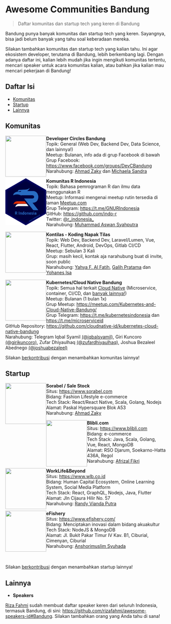 # Awesome Communities Bandung

> Daftar komunitas dan startup tech yang keren di Bandung

Bandung punya banyak komunitas dan startup tech yang keren. Sayangnya, bisa jadi belum banyak yang tahu soal keberadaan mereka.

Silakan tambahkan komunitas dan startup tech yang kalian tahu. Ini agar ekosistem developer, terutama di Bandung, lebih berkembang lagi. Dengan adanya daftar ini, kalian lebih mudah jika ingin mengikuti komunitas tertentu, mencari speaker untuk acara komunitas kalian, atau bahkan jika kalian mau mencari pekerjaan di Bandung!

## Daftar Isi

- [Komunitas](#komunitas)
- [Startup](#startup)
- [Lainnya](#lainnya)

## Komunitas

<img src="https://user-images.githubusercontent.com/5902356/66689840-e7e10e80-ecb6-11e9-89dc-2a00b0c2e823.png" height="128px" width="128px" align="left" alt="" />

**Developer Circles Bandung**\
Topik: General (Web Dev, Backend Dev, Data Science, dan lainnya!) \
Meetup: Bulanan, info ada di grup Facebook di bawah \
Grup Facebook: https://www.facebook.com/groups/DevCBandung \
Narahubung: [Ahmad Zaky](https://www.facebook.com/azaky003) dan [Michaela Sandra](https://www.facebook.com/michaela.sandra.18) 

<img src="https://raw.githubusercontent.com/indo-r/logo/master/r-indonesia.png" width="128px" align="left" alt="" />

**Komunitas R Indonesia**\
Topik: Bahasa pemrograman R dan ilmu data menggunakan R \
Meetup: Informasi mengenai meetup rutin tersedia di laman [Meetup.com](https://www.meetup.com/r-indonesia/) \
Grup Telegram: https://t.me/GNURIndonesia \
GitHub: https://github.com/indo-r \
Twitter: [@r_indonesia_](https://twitter.com/r_indonesia_) \
Narahubung: [Muhammad Aswan Syahputra](https://t.me/aswansyahputra)

<img src="https://i.imgur.com/fk9IGi8.jpg" height="128px" width="128px" align="left" alt="" />

**Kontilas - Koding Napak Tilas**\
Topik: Web Dev, Backend Dev, Laravel/Lumen, Vue, React, Flutter, Android, DevOps, Gitlab CI/CD \
Meetup: Sebulan 3 Kali\
Grup: masih kecil, kontak aja narahubung buat di invite, soon public \
Narahubung: [Yahya F. Al Fatih](https://www.facebook.com/yahya.kimochi), [Galih Pratama](https://www.facebook.com/pratamagalih) dan [Yohanes Isa](https://www.facebook.com/yohanesisa)<br>

<img src="https://www.cncf.io/wp-content/uploads/2017/12/icon_cncf_twitter.png" height="128px" width="128px" align="left" alt="" />

**Kubernetes/Cloud Native Bandung**\
Topik: Semua hal terkait [Cloud Native](https://www.cncf.io/) (Microservice, container, CI/CD, dan [banyak lainnya!](https://landscape.cncf.io/)) \
Meetup: Bulanan (1 bulan 1x) \
Grup Meetup: https://meetup.com/Kubernetes-and-Cloud-Native-Bandung/ \
Grup Telegram: https://t.me/kubernetesindonesia dan https://t.me/microserviceid \
GitHub Repository: https://github.com/cloudnative-id/kubernetes-cloud-native-bandung \
Narahubung: Telegram Iqbal Syamil [(@iqbalsyamil)](https://t.me/iqbalsyamil), Giri Kuncoro [(@girikuncoro)](https://t.me/girikuncoro), Zufar Dhiyaulhaq [(@zufardhiyaulhaq)](https://t.me/zufardhiyaulhaq), Joshua Bezaleel Abednego [(@joshuabezaleel)](https://t.me/joshuabezaleel) 

Silakan [berkontribusi](CONTRIBUTING.md) dengan menambahkan komunitas lainnya!

## Startup

<img src="https://user-images.githubusercontent.com/5902356/66690258-18c24300-ecb9-11e9-825b-c5b7de675ceb.png" height="128px" width="128px" align="left" alt="" />

**Sorabel / Sale Stock**\
Situs: https://www.sorabel.com \
Bidang: Fashion Lifestyle e-commerce \
Tech Stack: React/React Native, Scala, Golang, Nodejs \
Alamat: Paskal Hypersquare Blok A53 \
Narahubung: [Ahmad Zaky](https://www.facebook.com/azaky003)

<img src="https://user-images.githubusercontent.com/9217338/66700434-51decf80-ed1a-11e9-9882-fbd576f640d2.png" height="145px" width="128px" align="left" alt="" />

**Blibli.com**\
Situs: https://www.blibli.com \
Bidang: e-commerce \
Tech Stack: Java, Scala, Golang, Vue, React, MongoDB \
Alamat: RSO Djarum, Soekarno-Hatta 436A, Regol \
Narahubung: [Afrizal Fikri](https://www.facebook.com/icalFikr)

<img src="https://avatars0.githubusercontent.com/u/47621574?s=200&v=4" height="128px" width="128px" align="left" alt="" />

**WorkLife&Beyond**\
Situs: https://www.wlb.co.id \
Bidang: Human Capital Ecosystem, Online Learning System, Social Media Platform \
Tech Stack: React, GraphQL, Nodejs, Java, Flutter \
Alamat: Jln Cijaura Hilir No. 57 \
Narahubung: [Randy Vianda Putra](https://www.facebook.com/aweutist)

<img src="https://i.imgur.com/j1XAwoy.png" height="128px" width="128px" align="left" alt="" />

**eFishery** \
Situs: https://www.efishery.com/ \
Bidang:  Menciptakan inovasi dalam bidang akuakultur \
Tech Stack: NodeJS & MongoDB \
Alamat: Jl. Bukit Pakar Timur IV Kav. B1, Ciburial, Cimenyan, Ciburial \
Narahubung: [Anshorimuslim Syuhada](https://twitter.com/ans4175)

<br><br>
Silakan [berkontribusi](CONTRIBUTING.md) dengan menambahkan startup lainnya!




## Lainnya

- **Speakers**

[Riza Fahmi](https://github.com/rizafahmi) sudah membuat daftar speaker keren dari seluruh Indonesia, termasuk Bandung, di sini: https://github.com/rizafahmi/awesome-speakers-id#Bandung. Silakan tambahkan orang yang Anda tahu di sana!
